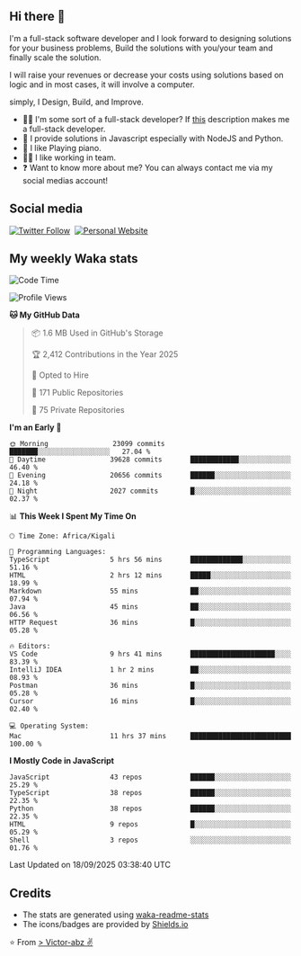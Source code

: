 ## Hi there 👋
I'm a full-stack software developer and I look forward to designing solutions for your business problems, Build the solutions with you/your team and finally scale the solution.

I will raise your revenues or decrease your costs using solutions based on logic and in most cases, it will involve a computer.

simply, I Design, Build, and Improve.

- 👨‍💻 I'm some sort of a full-stack developer? If [this](https://www.w3schools.com/whatis/whatis_fullstack.asp) description makes me a full-stack developer.
- 🌱 I provide solutions in Javascript especially with NodeJS and Python. 
- 🎹 I like Playing piano.
- 👯‍♀️ I like working in team.
- ❓ Want to know more about me? You can always contact me via my social medias account!

## Social media
[![Twitter Follow](https://img.shields.io/twitter/follow/vicky_abz?color=%231DA1F2&label=Twitter&style=for-the-badge&logo=twitter&logoColor=ffffff)](https://twitter.com/vicky_abz)
‎‎ [![Personal Website](https://img.shields.io/static/v1?label=visit&message=victor-abz.com&color=%235F021F&style=for-the-badge)](https://victor-abz.com/)

## My weekly Waka stats
<!--START_SECTION:waka-->
![Code Time](http://img.shields.io/badge/Code%20Time-2%2C049%20hrs%2051%20mins-blue)

![Profile Views](http://img.shields.io/badge/Profile%20Views-0-blue)

**🐱 My GitHub Data** 

> 📦 1.6 MB Used in GitHub's Storage 
 > 
> 🏆 2,412 Contributions in the Year 2025
 > 
> 💼 Opted to Hire
 > 
> 📜 171 Public Repositories 
 > 
> 🔑 75 Private Repositories 
 > 
**I'm an Early 🐤** 

```text
🌞 Morning                23099 commits       ███████░░░░░░░░░░░░░░░░░░   27.04 % 
🌆 Daytime                39628 commits       ████████████░░░░░░░░░░░░░   46.40 % 
🌃 Evening                20656 commits       ██████░░░░░░░░░░░░░░░░░░░   24.18 % 
🌙 Night                  2027 commits        █░░░░░░░░░░░░░░░░░░░░░░░░   02.37 % 
```


📊 **This Week I Spent My Time On** 

```text
🕑︎ Time Zone: Africa/Kigali

💬 Programming Languages: 
TypeScript               5 hrs 56 mins       █████████████░░░░░░░░░░░░   51.16 % 
HTML                     2 hrs 12 mins       █████░░░░░░░░░░░░░░░░░░░░   18.99 % 
Markdown                 55 mins             ██░░░░░░░░░░░░░░░░░░░░░░░   07.94 % 
Java                     45 mins             ██░░░░░░░░░░░░░░░░░░░░░░░   06.56 % 
HTTP Request             36 mins             █░░░░░░░░░░░░░░░░░░░░░░░░   05.28 % 

🔥 Editors: 
VS Code                  9 hrs 41 mins       █████████████████████░░░░   83.39 % 
IntelliJ IDEA            1 hr 2 mins         ██░░░░░░░░░░░░░░░░░░░░░░░   08.93 % 
Postman                  36 mins             █░░░░░░░░░░░░░░░░░░░░░░░░   05.28 % 
Cursor                   16 mins             █░░░░░░░░░░░░░░░░░░░░░░░░   02.40 % 

💻 Operating System: 
Mac                      11 hrs 37 mins      █████████████████████████   100.00 % 
```

**I Mostly Code in JavaScript** 

```text
JavaScript               43 repos            ██████░░░░░░░░░░░░░░░░░░░   25.29 % 
TypeScript               38 repos            ██████░░░░░░░░░░░░░░░░░░░   22.35 % 
Python                   38 repos            ██████░░░░░░░░░░░░░░░░░░░   22.35 % 
HTML                     9 repos             █░░░░░░░░░░░░░░░░░░░░░░░░   05.29 % 
Shell                    3 repos             ░░░░░░░░░░░░░░░░░░░░░░░░░   01.76 % 
```




 Last Updated on 18/09/2025 03:38:40 UTC
<!--END_SECTION:waka-->

## Credits
- The stats are generated using [waka-readme-stats](https://github.com/anmol098/waka-readme-stats)
- The icons/badges are provided by [Shields.io](https://shields.io/)

⭐️ From [> Victor-abz ✌](https://victor-abz.com/)

